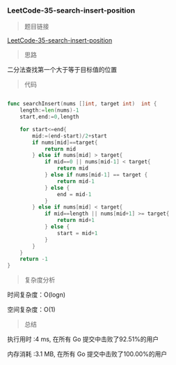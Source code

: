 ### LeetCode-35-search-insert-position

> 题目链接

[LeetCode-35-search-insert-position](https://leetcode-cn.com/problems/search-insert-position/)

> 思路

二分法查找第一个大于等于目标值的位置

> 代码

```go

func searchInsert(nums []int, target int)  int {
    length:=len(nums)-1
    start,end:=0,length

    for start<=end{
        mid:=(end-start)/2+start
        if nums[mid]==target{
            return mid
        } else if nums[mid] > target{
            if mid==0 || nums[mid-1] < target{
                return mid
            } else if nums[mid-1] == target {
                return mid-1
            } else {
                end = mid-1
            }       
        } else if nums[mid] < target{
            if mid==length || nums[mid+1] >= target{
                return mid+1
            } else {
                start = mid+1
            }
        }
    }
    return -1
}

```

> 复杂度分析

时间复杂度：O(logn)

空间复杂度：O(1)

> 总结

执行用时 :4 ms, 在所有 Go 提交中击败了92.51%的用户

内存消耗 :3.1 MB, 在所有 Go 提交中击败了100.00%的用户
